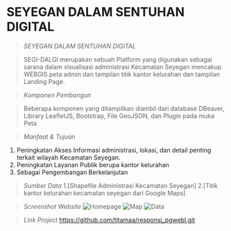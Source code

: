# SEYEGAN DALAM SENTUHAN DIGITAL

>*SEYEGAN DALAM SENTUHAN DIGITAL*

>SEGI-DALGI merupakan sebuah Platform yang digunakan sebagai sarana dalam visualisasi administrasi Kecamatan Seyegan mencakup WEBGIS peta admin dan tampilan titik kantor kelurahan dan tampilan Landing Page.


>*Komponen Pembangun*

>Beberapa komponen yang ditampilkan diambil dari database DBeaver, Library LeafletJS, Bootstrap, File GeoJSON, dan Plugin pada muka Peta

>*Manfaat & Tujuan*
1. Peningkatan Akses Informasi administrasi, lokasi, dan detail penting terkait wilayah Kecamatan Seyegan.
2. Peningkatan Layanan Publik berupa kantor kelurahan
3. Sebagai Pengembangan Berkelanjutan


>*Sumber Data*
1.[Shapefile Administrasi Kecamatan Seyegan]
2.[Titik kantor kelurahan kecamatan seyegan dari Google Maps]

>*Screenshot Website*
>![Homepage](public/storage/images/Landing.jpeg)
>![Map](public/storage/images/Map.jpeg)
>![Data](public/storage/images/Dashboard.jpeg)

>*Link Project*
>https://github.com/titamaa/responsi_pgwebl.git
